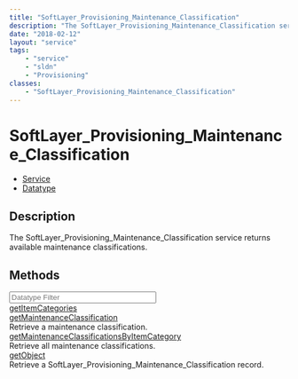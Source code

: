```yaml
---
title: "SoftLayer_Provisioning_Maintenance_Classification"
description: "The SoftLayer_Provisioning_Maintenance_Classification service returns available maintenance classifications."
date: "2018-02-12"
layout: "service"
tags:
    - "service"
    - "sldn"
    - "Provisioning"
classes:
    - "SoftLayer_Provisioning_Maintenance_Classification"
---
```

# SoftLayer_Provisioning_Maintenance_Classification
<div id='service-datatype'>
    <ul id='sldn-reference-tabs'>
    <li id='service'> <a href='/reference/services/SoftLayer_Provisioning_Maintenance_Classification' >Service</a></li>    <li id='datatype'> <a href='/reference/datatypes/SoftLayer_Provisioning_Maintenance_Classification' >Datatype</a></li>
    </ul>
</div>

## Description
The SoftLayer_Provisioning_Maintenance_Classification service returns available maintenance classifications. 
        
        
<div id="properties" class="content">
    <h2>Methods</h2>
    <div class="view-filters">
        <div class="clearfix">
            <div class="search-input-box">
                <input placeholder="Datatype Filter" onkeyup="titleSearch(inputId='edit-combine', divId='method-div', elementClass='method-row')" 
                    type="text" id="edit-combine" value="" size="30" maxlength="128" class="form-text">
            </div>
        </div>
    </div>
    <div id="method-div">
            <div class="method-row">
                        <span class='view-field-title'><a href='/reference/services/SoftLayer_Provisioning_Maintenance_Classification/getItemCategories'> getItemCategories</a> </span>
            <div class='views-field-body'></div>
        </div>
            <div class="method-row">
                        <span class='view-field-title'><a href='/reference/services/SoftLayer_Provisioning_Maintenance_Classification/getMaintenanceClassification'> getMaintenanceClassification</a> </span>
            <div class='views-field-body'>Retrieve a maintenance classification.</div>
        </div>
            <div class="method-row">
                        <span class='view-field-title'><a href='/reference/services/SoftLayer_Provisioning_Maintenance_Classification/getMaintenanceClassificationsByItemCategory'> getMaintenanceClassificationsByItemCategory</a> </span>
            <div class='views-field-body'>Retrieve all maintenance classifications.</div>
        </div>
            <div class="method-row">
                        <span class='view-field-title'><a href='/reference/services/SoftLayer_Provisioning_Maintenance_Classification/getObject'> getObject</a> </span>
            <div class='views-field-body'>Retrieve a SoftLayer_Provisioning_Maintenance_Classification record.</div>
        </div>
        </div>
</div>

